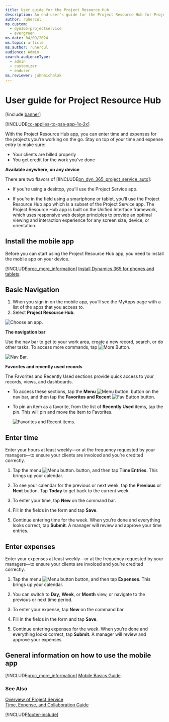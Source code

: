 ```yaml
---
title: User guide for the Project Resource Hub
description: An end-user's guide for the Project Resource Hub for Project Service
author: ruhercul
ms.custom: 
  - dyn365-projectservice
  - evergreen
ms.date: 04/09/2024
ms.topic: article
ms.author: ruhercul
audience: Admin
search.audienceType: 
  - admin
  - customizer
  - enduser
ms.reviewer: johnmichalak
---
```

# User guide for Project Resource Hub

[!include [banner](../includes/psa-now-project-operations.md)]

[!INCLUDE[cc-applies-to-psa-app-1x-2x](../includes/cc-applies-to-psa-app-1x-2x.md)]

With the Project Resource Hub app, you can enter time and expenses for the projects you’re working on the go. Stay on top of your time and expense entry to make sure:

- Your clients are billed properly
- You get credit for the work you’ve done

**Available anywhere, on any device**

There are two flavors of [!INCLUDE[pn_dyn_365_project_service_auto](../includes/pn-dyn-365-project-service-auto.md)]: 

- If you're using a desktop, you'll use the Project Service app. 

- If you’re in the field using a smartphone or tablet, you’ll use the Project Resource Hub app which is a subset of the Project Service  app. The Project Resource Hub app is built on the Unified Interface framework, which uses responsive web design principles to provide an optimal viewing and interaction experience for any screen size, device, or orientation. 


## Install the mobile app
Before you can start using the Project Resource Hub app, you need to install the mobile app on your device. 

[!INCLUDE[proc_more_information](../includes/proc-more-information.md)] [Install Dynamics 365 for phones and tablets](/dynamics365/mobile-app/install-dynamics-365-for-phones-and-tablets).

## Basic Navigation
1.	When you sign in on the mobile app, you’ll see the MyApps page with a list of the apps that you access to. 
2.	Select **Project Resource Hub**.

![Choose an app.](media/chooseApp_1.png "Choose an app")

**The navigation bar**

Use the nav bar to get to your work area, create a new record, search, or do other tasks. To access more commands, tap ![More Button.](media/MoreButton.png "More Button")

![Nav Bar.](media/NavBar_2.png "Nav Bar")

**Favorites and recently used records**

The Favorites and Recently Used sections provide quick access to your records, views, and dashboards. 

- To access these sections, tap the **Menu** ![Menu button.](media/MenuButton.png "Menu button") button on the nav bar, and then tap the **Favorites and Recent** ![Fav Button](media/FavButton.png "Fav Button") button.

- To pin an item as a favorite, from the list of **Recently Used** items, tap the pin. This will pin and move the item to Favorites.

  ![Favorites and Recent items.](media/Favs_3.png "Favorites and Recent items")
 
## Enter time
Enter your hours at least weekly—or at the frequency requested by your managers—to ensure your clients are invoiced and you’re credited correctly.

1. Tap the menu ![Menu button.](media/MenuButton.png "Menu button") button, and then tap **Time Entries**. This brings up your calendar.

2. To see your calendar for the previous or next week, tap the **Previous** or **Next** button. Tap **Today** to get back to the current week.

3. To enter your time, tap **New** on the command bar. 

4. Fill in the fields in the form and tap **Save**.

5. Continue entering time for the week. When you’re done and everything looks correct, tap **Submit**. A manager will review and approve your time entries.

## Enter expenses 
Enter your expenses at least weekly—or at the frequency requested by your managers—to ensure your clients are invoiced and you’re credited correctly.

1. Tap the menu ![Menu button](media/MenuButton.png "Menu button") button, and then tap **Expenses**. This brings up your calendar.

2. You can switch to **Day**, **Week**, or **Month** view, or navigate to the previous or next time period. 

3. To enter your expense, tap **New** on the command bar. 

4. Fill in the fields in the form and tap **Save**.

5. Continue entering expenses for the week. When you’re done and everything looks correct, tap **Submit**. A manager will review and approve your expenses.

## General information on how to use the mobile app 
[!INCLUDE[proc_more_information](../includes/proc-more-information.md)] [Mobile Basics Guide](/dynamics365/mobile-app/dynamics-365-phones-tablets-users-guide).

### See Also  
 [Overview of Project Service](../psa/overview.md)   
 [Time, Expense, and Collaboration Guide](../psa/time-expense-collaboration-guide.md)   
 


[!INCLUDE[footer-include](../includes/footer-banner.md)]
